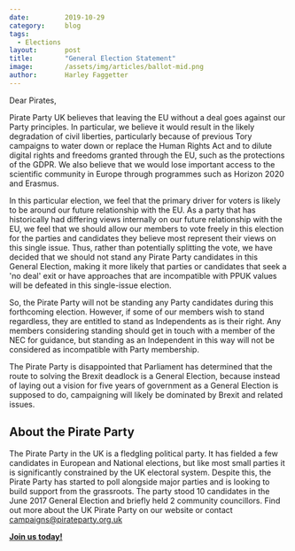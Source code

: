 ```yaml
---
date:         2019-10-29
category:     blog
tags:
  - Elections
layout:       post
title:        "General Election Statement"
image:        /assets/img/articles/ballot-mid.png
author:       Harley Faggetter
---
```


Dear Pirates,

Pirate Party UK believes that leaving the EU without a deal goes against our Party principles. In particular, we believe it would result in the likely degradation of civil liberties, particularly because of previous Tory campaigns to water down or replace the Human Rights Act and to dilute digital rights and freedoms granted through the EU, such as the protections of the GDPR. We also believe that we would lose important access to the scientific community in Europe through programmes such as Horizon 2020 and Erasmus.

In this particular election, we feel that the primary driver for voters is likely to be around our future relationship with the EU. As a party that has historically had differing views internally on our future relationship with the EU, we feel that we should allow our members to vote freely in this election for the parties and candidates they believe most represent their views on this single issue. Thus, rather than potentially splitting the vote, we have decided that we should not stand any Pirate Party candidates in this General Election, making it more likely that parties or candidates that seek a 'no deal' exit or have approaches that are incompatible with PPUK values will be defeated in this single-issue election.

So, the Pirate Party will not be standing any Party candidates during this forthcoming election. However, if some of our members wish to stand regardless, they are entitled to stand as Independents as is their right. Any members considering standing should get in touch with a member of the NEC for guidance, but standing as an Independent in this way will not be considered as incompatible with Party membership.

The Pirate Party is disappointed that Parliament has determined that the route to solving the Brexit deadlock is a General Election, because instead of laying out a vision for five years of government as a General Election is supposed to do, campaigning will likely be dominated by Brexit and related issues.

## About the Pirate Party ##

The Pirate Party in the UK is a fledgling political party. It has fielded a few candidates in European and National elections, but like most small parties it is significantly constrained by the UK electoral system. Despite this, the Pirate Party has started to poll alongside major parties and is looking to build support from the grassroots. The party stood 10 candidates in the June 2017 General Election and briefly held 2 community councillors.
Find out more about the UK Pirate Party on our website or contact campaigns@pirateparty.org.uk

[**Join us today!**](https://www.pirateparty.org.uk/join-us)
